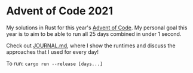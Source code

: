 # Advent of Code 2021
My solutions in Rust for this year's [Advent of Code](https://adventofcode.com/2021). My personal goal this year is to aim to be able to run all 25 days combined in under 1 second.

Check out [JOURNAL.md](JOURNAL.md), where I show the runtimes and discuss the approaches that I used for every day!

To run: `cargo run --release [days...]`